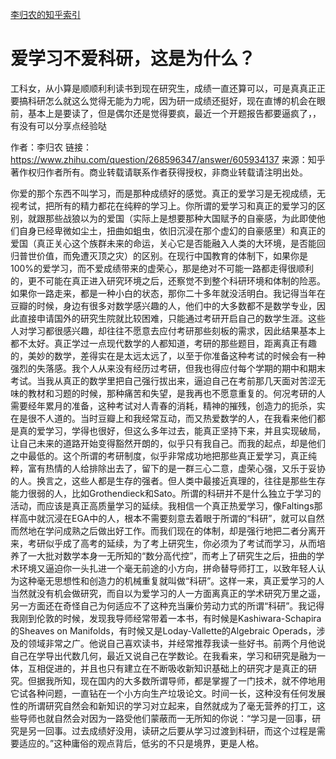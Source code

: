 [李归农的知乎索引](https://l-m-sherlock.github.io/ZhiHuLegend/li-yin-61-82.html)
# 爱学习不爱科研，这是为什么？
工科女，从小算是顺顺利利读书到现在研究生，成绩一直还算可以，可是真真正正要搞科研怎么就这么觉得无能为力呢，因为研一成绩还挺好，现在直博的机会在眼前，基本上是要读了，但是偶尔还是觉得要疯，最近一个开题报告都要逼疯了，，有没有可以分享点经验哒

作者：李归农
链接：https://www.zhihu.com/question/268596347/answer/605934137
来源：知乎
著作权归作者所有。商业转载请联系作者获得授权，非商业转载请注明出处。

你爱的那个东西不叫学习，而是那种成绩好的感觉。真正的爱学习是无视成绩，无视考试，把所有的精力都花在纯粹的学习上。你所谓的爱学习和真正的爱学习的区别，就跟那些战狼以为的爱国（实际上是想要那种大国赋予的自豪感，为此即使他们自身已经卑微如尘土，扭曲如蛆虫，依旧沉浸在那个虚幻的自豪感里）和真正的爱国（真正关心这个族群未来的命运，关心它是否能融入人类的大环境，是否能回归普世价值，而免遭灭顶之灾）的区别。在现行中国教育的体制下，如果你是100%的爱学习，而不爱成绩带来的虚荣心，那是绝对不可能一路都走得很顺利的，更不可能在真正进入研究环境之后，还察觉不到整个科研环境和体制的险恶。如果你一路走来，都是一种小白的状态，那你二十多年就没活明白。我记得当年在豆瓣的时候，身边有很多对数学感兴趣的人，他们中的大多数都不是数学专业，因此直接申请国外的研究生院就比较困难，只能通过考研开启自己的数学生涯。这些人对学习都很感兴趣，却往往不愿意去应付考研那些刻板的需求，因此结果基本上都不太好。真正学过一点现代数学的人都知道，考研的那些题目，距离真正有趣的，美妙的数学，差得实在是太远太远了，以至于你准备这种考试的时候会有一种强烈的失落感。我个人从来没有经历过考研，但我也得应付每个学期的期中和期末考试。当我从真正的数学里把自己强行拔出来，逼迫自己在考前那几天面对苦涩无味的教材和习题的时候，那种痛苦和失望，是我再也不愿意重复的。何况考研的人需要经年累月的准备，这种考试对人青春的消耗，精神的摧残，创造力的扼杀，实在是很不人道的。当时豆瓣上和我经常互动，而又热爱数学的人，在我看来他们都是真的爱学习，学得也很好，但这么多年过去，能真正坚持下来，并且实现破局，让自己未来的道路开始变得豁然开朗的，似乎只有我自己。而我的起点，却是他们之中最低的。这个所谓的考研制度，似乎非常成功地把那些真正爱学习，真正纯粹，富有热情的人给排除出去了，留下的是一群三心二意，虚荣心强，又乐于妥协的人。换言之，这些人都是生存的强者。但人类中最接近真理的，往往是那些生存能力很弱的人，比如Grothendieck和Sato。所谓的科研并不是什么独立于学习的活动，而应该是真正高质量学习的延续。我相信一个真正热爱学习，像Faltings那样高中就沉浸在EGA中的人，根本不需要刻意去着眼于所谓的“科研”，就可以自然而然地在学问成熟之后做出好工作。而我们现在的体制，却是强行地把二者分离开来，考研似乎成了高考的延续，为了考上研究生，你必须为了考试而学习，从而培养了一大批对数学本身一无所知的“数分高代控”，而考上了研究生之后，扭曲的学术环境又逼迫你一头扎进一个毫无前途的小方向，拼命替导师打工，以致年轻人认为这种毫无思想性和创造力的机械重复就叫做“科研”。这样一来，真正爱学习的人当然就没有机会做研究，而自以为爱学习的人一方面离真正的学术研究万里之遥，另一方面还在奇怪自己为何适应不了这种充当廉价劳动力式的所谓“科研”。我记得我刚到伦敦的时候，发现我导师经常带着一本书，有时候是Kashiwara-Schapira的Sheaves on Manifolds，有时候又是Loday-Vallette的Algebraic Operads，涉及的领域非常之广。他说自己喜欢读书，并经常推荐我读一些好书。前两个月他说自己在学导出代数几何，最近又说自己在学数论。在我看来，学习和研究是融为一体，互相促进的，并且也只有建立在不断吸收新知识基础上的研究才是真正的研究。但据我所知，现在国内的大多数所谓导师，都是掌握了一门技术，就不停地用它试各种问题，一直钻在一个小方向生产垃圾论文。时间一长，这种没有任何发展性的所谓研究自然会和新知识的学习对立起来，自然就成为了毫无营养的打工，这些导师也就自然会对因为一路受他们蒙蔽而一无所知的你说：“学习是一回事，研究是另一回事。过去成绩好没用，读研之后要从学习过渡到科研，而这个过程是需要适应的。”这种庸俗的观点背后，低劣的不只是境界，更是人格。
